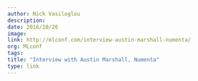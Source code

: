 ```yaml
---
author: Nick Vasiloglou
description:
date: 2016/10/26
image:
link: http://mlconf.com/interview-austin-marshall-numenta/
org: MLconf
tags:
title: "Interview with Austin Marshall, Numenta"
type: link
---
```

